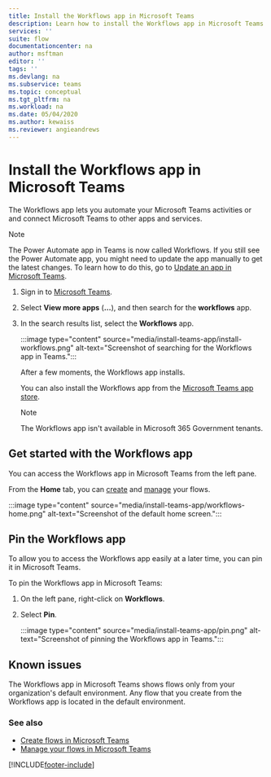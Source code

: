```yaml
---
title: Install the Workflows app in Microsoft Teams
description: Learn how to install the Workflows app in Microsoft Teams.
services: ''
suite: flow
documentationcenter: na
author: msftman
editor: ''
tags: ''
ms.devlang: na
ms.subservice: teams
ms.topic: conceptual
ms.tgt_pltfrm: na
ms.workload: na
ms.date: 05/04/2020
ms.author: kewaiss
ms.reviewer: angieandrews
---
```


# Install the Workflows app in Microsoft Teams

The Workflows app lets you automate your Microsoft Teams activities or and connect Microsoft Teams to other apps and services.

> [!NOTE]
> The Power Automate app in Teams is now called Workflows. If you still see the Power Automate app, you might need to update the app manually to get the latest changes. To learn how to do this, go to [Update an app in Microsoft Teams](https://support.microsoft.com/office/update-an-app-in-microsoft-teams-3d53d136-5c5d-4dfa-9602-01e6fdd8015b).

1. Sign in to [Microsoft Teams](https://teams.microsoft.com).
1. Select **View more apps** (**...**), and then search for the **workflows** app.
1. In the search results list, select the **Workflows** app.

    :::image type="content" source="media/install-teams-app/install-workflows.png" alt-text="Screenshot of searching for the Workflows app in Teams.":::

    After a few moments, the Workflows app installs.

    You can also install the Workflows app from the [Microsoft Teams app store](https://teams.microsoft.com/l/app/c3a1996d-db0f-4857-a6ea-7aabf0266b00?source=store-copy-link).

    > [!NOTE]
    > The Workflows app isn't available in Microsoft 365 Government tenants.

## Get started with the Workflows app

You can access the Workflows app in Microsoft Teams from the left pane.

From the **Home** tab, you can [create](./teams-app-create.md) and [manage](./teams-app-home.md) your flows.

:::image type="content" source="media/install-teams-app/workflows-home.png" alt-text="Screenshot of the default home screen.":::

## Pin the Workflows app

To allow you to access the Workflows app easily at a later time, you can pin it in Microsoft Teams.

To pin the Workflows app in Microsoft Teams:

1. On the left pane, right-click on **Workflows**.
1. Select **Pin**.

    :::image type="content" source="media/install-teams-app/pin.png" alt-text="Screenshot of pinning the Workflows app in Teams.":::

## Known issues

The Workflows app in Microsoft Teams shows flows only from your organization's default environment. Any flow that you create from the Workflows app is located in the default environment.

### See also

- [Create flows in Microsoft Teams](./teams-app-create.md)
- [Manage your flows in Microsoft Teams](./teams-app-home.md)

[!INCLUDE[footer-include](../includes/footer-banner.md)]
